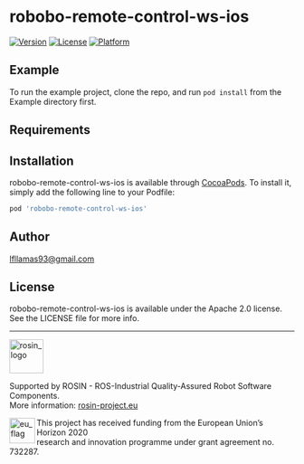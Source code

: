# robobo-remote-control-ws-ios

[![Version](https://img.shields.io/cocoapods/v/robobo-remote-control-ws-ios.svg?style=flat)](https://cocoapods.org/pods/robobo-remote-control-ws-ios)
[![License](https://img.shields.io/cocoapods/l/robobo-remote-control-ws-ios.svg?style=flat)](https://github.com/mintforpeople/robobo-remote-control-ws-ios/blob/master/LICENSE)
[![Platform](https://img.shields.io/cocoapods/p/robobo-remote-control-ws-ios.svg?style=flat)](https://cocoapods.org/pods/robobo-remote-control-ws-ios)

## Example

To run the example project, clone the repo, and run `pod install` from the Example directory first.

## Requirements

## Installation

robobo-remote-control-ws-ios is available through [CocoaPods](https://cocoapods.org). To install
it, simply add the following line to your Podfile:

```ruby
pod 'robobo-remote-control-ws-ios'
```

## Author

lfllamas93@gmail.com

## License

robobo-remote-control-ws-ios is available under the Apache 2.0 license. See the LICENSE file for more info.

***
<!-- 
    ROSIN acknowledgement from the ROSIN press kit
    @ https://github.com/rosin-project/press_kit
-->

<a href="http://rosin-project.eu">
  <img src="http://rosin-project.eu/wp-content/uploads/rosin_ack_logo_wide.png" 
       alt="rosin_logo" height="60" >
</a>

Supported by ROSIN - ROS-Industrial Quality-Assured Robot Software Components.  
More information: <a href="http://rosin-project.eu">rosin-project.eu</a>

<img src="http://rosin-project.eu/wp-content/uploads/rosin_eu_flag.jpg" 
     alt="eu_flag" height="45" align="left" >  

This project has received funding from the European Union’s Horizon 2020  
research and innovation programme under grant agreement no. 732287. 
